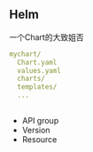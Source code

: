 ## Helm


一个Chart的大致姐否

```yaml
mychart/
  Chart.yaml
  values.yaml
  charts/
  templates/
  ...
```

##

* API group
* Version
* Resource